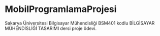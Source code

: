 # MobilProgramlamaProjesi
Sakarya Üniversitesi Bilgisayar Mühendisliği BSM401 kodlu BİLGİSAYAR MÜHENDİSLİĞİ TASARIMI dersi proje ödevi.
